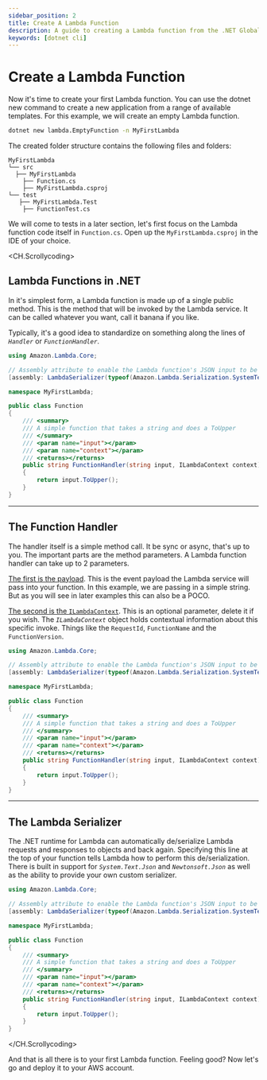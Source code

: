 ```yaml
---
sidebar_position: 2
title: Create A Lambda Function
description: A guide to creating a Lambda function from the .NET Global CLI
keywords: [dotnet cli]
---
```


# Create a Lambda Function

Now it's time to create your first Lambda function. You can use the dotnet new command to create a new application from a range of available templates. For this example, we will create an empty Lambda function.

```bash dotnet-new
dotnet new lambda.EmptyFunction -n MyFirstLambda
```

The created folder structure contains the following files and folders:

```
MyFirstLambda
└── src
  ├── MyFirstLambda
    ├── Function.cs
    ├── MyFirstLambda.csproj
└── test
   ├── MyFirstLambda.Test
    ├── FunctionTest.cs
```

We will come to tests in a later section, let's first focus on the Lambda function code itself in `Function.cs`. Open up the `MyFirstLambda.csproj` in the IDE of your choice.

<CH.Scrollycoding>

## Lambda Functions in .NET

In it's simplest form, a Lambda function is made up of a single public method. This is the method that will be invoked by the Lambda service. It can be called whatever you want, call it banana if you like.

Typically, it's a good idea to standardize on something along the lines of _`Handler`_ or _`FunctionHandler`_.

```c# Function.cs focus=1:20
using Amazon.Lambda.Core;

// Assembly attribute to enable the Lambda function's JSON input to be converted into a .NET class.
[assembly: LambdaSerializer(typeof(Amazon.Lambda.Serialization.SystemTextJson.DefaultLambdaJsonSerializer))]

namespace MyFirstLambda;

public class Function
{
    /// <summary>
    /// A simple function that takes a string and does a ToUpper
    /// </summary>
    /// <param name="input"></param>
    /// <param name="context"></param>
    /// <returns></returns>
    public string FunctionHandler(string input, ILambdaContext context)
    {
        return input.ToUpper();
    }
}

```

---

## The Function Handler

The handler itself is a simple method call. It be sync or async, that's up to you. The important parts are the method parameters. A Lambda function handler can take up to 2 parameters. 

[The first is the payload](focus://16[34:46]). This is the event payload the Lambda service will pass into your function. In this example, we are passing in a simple string. But as you will see in later examples this can also be a POCO.

[The second is the `ILambdaContext`](focus://16[48:64]). This is an optional parameter, delete it if you wish. The _`ILambdaContext`_ object holds contextual information about this specific invoke. Things like the `RequestId`, `FunctionName` and the `FunctionVersion`.

```c# Function.cs focus=16:20
using Amazon.Lambda.Core;

// Assembly attribute to enable the Lambda function's JSON input to be converted into a .NET class.
[assembly: LambdaSerializer(typeof(Amazon.Lambda.Serialization.SystemTextJson.DefaultLambdaJsonSerializer))]

namespace MyFirstLambda;

public class Function
{
    /// <summary>
    /// A simple function that takes a string and does a ToUpper
    /// </summary>
    /// <param name="input"></param>
    /// <param name="context"></param>
    /// <returns></returns>
    public string FunctionHandler(string input, ILambdaContext context)
    {
        return input.ToUpper();
    }
}

```

---

## The Lambda Serializer

The .NET runtime for Lambda can automatically de/serialize Lambda requests and responses to objects and back again. Specifying this line at the top of your function tells Lambda how to perform this de/serialization. There is built in support for _`System.Text.Json`_ and _`Newtonsoft.Json`_ as well as the ability to provide your own custom serializer.

```c# Function.cs focus=4:4
using Amazon.Lambda.Core;

// Assembly attribute to enable the Lambda function's JSON input to be converted into a .NET class.
[assembly: LambdaSerializer(typeof(Amazon.Lambda.Serialization.SystemTextJson.DefaultLambdaJsonSerializer))]

namespace MyFirstLambda;

public class Function
{
    /// <summary>
    /// A simple function that takes a string and does a ToUpper
    /// </summary>
    /// <param name="input"></param>
    /// <param name="context"></param>
    /// <returns></returns>
    public string FunctionHandler(string input, ILambdaContext context)
    {
        return input.ToUpper();
    }
}

```

</CH.Scrollycoding>

And that is all there is to your first Lambda function. Feeling good? Now let's go and deploy it to your AWS account.